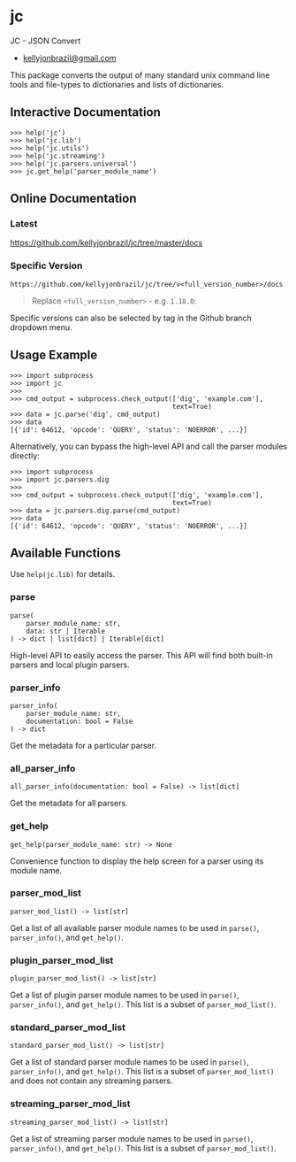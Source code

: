 <a id="jc"></a>

# jc

JC - JSON Convert

* kellyjonbrazil@gmail.com

This package converts the output of many standard unix command line tools
and file-types to dictionaries and lists of dictionaries.

## Interactive Documentation

    >>> help('jc')
    >>> help('jc.lib')
    >>> help('jc.utils')
    >>> help('jc.streaming')
    >>> help('jc.parsers.universal')
    >>> jc.get_help('parser_module_name')

## Online Documentation

### Latest

https://github.com/kellyjonbrazil/jc/tree/master/docs

### Specific Version

`https://github.com/kellyjonbrazil/jc/tree/v<full_version_number>/docs`

> Replace `<full_version_number>` - e.g. `1.18.0`:

Specific versions can also be selected by tag in the Github branch dropdown
menu.

## Usage Example

    >>> import subprocess
    >>> import jc
    >>>
    >>> cmd_output = subprocess.check_output(['dig', 'example.com'],
                                             text=True)
    >>> data = jc.parse('dig', cmd_output)
    >>> data
    [{'id': 64612, 'opcode': 'QUERY', 'status': 'NOERROR', ...}]

Alternatively, you can bypass the high-level API and call the parser
modules directly:

    >>> import subprocess
    >>> import jc.parsers.dig
    >>>
    >>> cmd_output = subprocess.check_output(['dig', 'example.com'],
                                             text=True)
    >>> data = jc.parsers.dig.parse(cmd_output)
    >>> data
    [{'id': 64612, 'opcode': 'QUERY', 'status': 'NOERROR', ...}]

## Available Functions

Use `help(jc.lib)` for details.

### parse

    parse(
        parser_module_name: str,
        data: str | Iterable
    ) -> dict | list[dict] | Iterable[dict]

High-level API to easily access the parser. This API will find both
built-in parsers and local plugin parsers.

### parser_info

    parser_info(
        parser_module_name: str,
        documentation: bool = False
    ) -> dict

Get the metadata for a particular parser.

### all_parser_info

    all_parser_info(documentation: bool = False) -> list[dict]

Get the metadata for all parsers.

### get_help

    get_help(parser_module_name: str) -> None

Convenience function to display the help screen for a parser using
its module name.

### parser_mod_list

    parser_mod_list() -> list[str]

Get a list of all available parser module names to be used in
`parse()`, `parser_info()`, and `get_help()`.

### plugin_parser_mod_list

    plugin_parser_mod_list() -> list[str]

Get a list of plugin parser module names to be used in
`parse()`, `parser_info()`, and `get_help()`. This list is a subset of
`parser_mod_list()`.

### standard_parser_mod_list

    standard_parser_mod_list() -> list[str]

Get a list of standard parser module names to be used in
`parse()`, `parser_info()`, and `get_help()`. This list is a subset of
`parser_mod_list()` and does not contain any streaming parsers.

### streaming_parser_mod_list

    streaming_parser_mod_list() -> list[str]

Get a list of streaming parser module names to be used in
`parse()`, `parser_info()`, and `get_help()`. This list is a subset of
`parser_mod_list()`.

